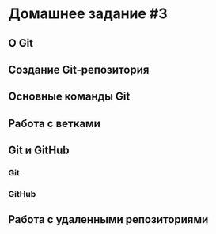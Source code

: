 # Домашнее задание #3



## О Git

## Создание Git-репозитория

## Основные команды Git

## Работа с ветками


##  Git и GitHub

### Git

### GitHub


## Работа с удаленными репозиториями